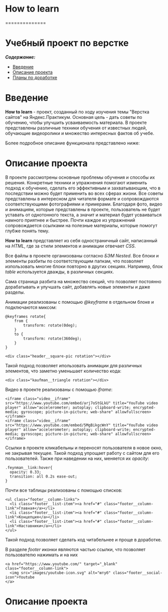# How to learn
==============
# Учебный проект по верстке
***Содержание:***
- [Введение](#Введение)
- [Описание проекта](#Project-description)
- [Планы по доработке](#Plans-to-refine)

# Введение <a name="Introduction"></a>

**How to learn** - проект, созданный по ходу изучения темы "Верстка сайтов" на Яндекс.Практикум. Основная цель - дать советы по обучению, чтобы улучшить усваиваемость материала. В проекте представлены различные техники обучения от известных людей, обучающие видеоролики и множество интересных фактов об учебе.

Более подробное описание функционала представлено ниже:

# Описание проекта <a name="Project-description"></a>
В проекте рассмотрены основные проблемы обучения и способы их решения. Конкретные техники и упражнения помогают изменить подход к обучению, сделать его эффективным и захватывающим, что в последствии можно будет применить во всех сферах жизни. Все советы представлены в интересном для читателя формате и сопровождаются соответствующими фотографиями и примерами. 
Благодаря фото, видео и анимациям, которые представлены в проекте, пользователь не будет уставать от однотонного текста, а значит и материал будет усваиваться намного приятнее и быстрее. Почти каждое из упражнений сопровождается ссылками на полезные материалы, которые помогут глубже понять тему.

**How to learn** представляет из себя одностраничный сайт, написанный на *HTML*, где за стили элементов и анимации отвечает *CSS*. 

Все файлы в проекте организованы согласно *БЭМ Nested*. Все блоки и элементы разбиты по соответствующим папкам, что позволяет изпользовать многие блоки повторно в других секциях. Например, блок *table* используется дважды, в различных секциях.

Сама страница разбита на множество секций, что позволяет постоянно дорабатывать и улучшать сайт, добавлять новые элементы и даже разделы.

Анимации реализованы с помощью *@keyframe* в отдельном блоке и подключаются миксом:
```
@keyframes rotate{
    from {
        transform: rotate(0deg);
    }
    to {
        transform: rotate(360deg);
    }
}
```

```
<div class="header__square-pic rotation"></div>
```
Такой подход позволяет ипользовать анимации для различных элементов, что заметно уменьшает количество кода:

```
<div class="kaufman__triangle rotation"></div>
```

Видео в проекте реализованы с помощью *iframe*:
```
<iframe class="video__iframe" src="https://www.youtube.com/embed/arj7oStGLkU" title="YouTube video player" allow="accelerometer; autoplay; clipboard-write; encrypted-media; gyroscope; picture-in-picture; web-share" allowfullscreen></iframe>
<iframe class="video__iframe" src="https://www.youtube.com/embed/5MgBikgcWnY" title="YouTube video player" allow="accelerometer; autoplay; clipboard-write; encrypted-media; gyroscope; picture-in-picture; web-share" allowfullscreen></iframe>
```

Ссылки в проекте кликабельны и переносят пользователя в новое окно, не закрывая текущее. Такой подход упрощает работу с сайтом для его пользователей.
Также при наведении на них, меняется их *opacity*:
```
.feynman__link:hover{
  opacity: 0.33;
  transition: all 0.2s ease-out;
}
```

Почти все таблицы реализованы с помощью списков:
```
<ul class="footer__column-links">
  <li class="footer__list-item"><a href="#" class="footer__column-link">Главная</a></li>
  <li class="footer__list-item"><a href="#" class="footer__column-link">Концепция</a></li>
  <li class="footer__list-item"><a href="#" class="footer__column-link">Наставники</a></li>
</ul>
```
Такой подход позволяет сделать код читабельнее и проще в доработке.

В разделе *footer* иконки являются частью ссылки, что позволяет пользователю нажимать и на них
```
<a href="https://www.youtube.com/" target="_blank" class="footer__column-link">
  <img src="images/youtube-icon.svg" alt="ютуб" class="footer__social-icon">Youtube
</a>
```

# Описание проекта <a name="Plans-to-refine"></a>
